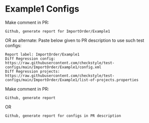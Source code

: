 # Example1 Configs
Make comment in PR:
```
Github, generate report for ImportOrder/Example1
```
OR as alternate:
Paste below given to PR description to use such test configs:
```
Report label: ImportOrder/Example1
Diff Regression config: https://raw.githubusercontent.com/checkstyle/test-configs/main/ImportOrder/Example1/config.xml
Diff Regression projects: https://raw.githubusercontent.com/checkstyle/test-configs/main/ImportOrder/Example1/list-of-projects.properties
```
Make comment in PR:
```
Github, generate report
```
OR
```
Github, generate report for configs in PR description
```
